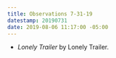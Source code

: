 ```yaml
---
title: Observations 7-31-19
datestamp: 20190731
date: 2019-08-06 11:17:00 -05:00
---
```


- *Lonely Trailer* by Lonely Trailer.
